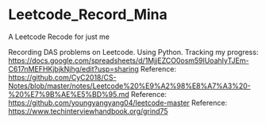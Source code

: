 # Leetcode_Record_Mina
A Leetcode Recode for just me

Recording DAS problems on Leetcode. 
Using Python.
Tracking my progress: https://docs.google.com/spreadsheets/d/1MjjEZCO0osm59lUoahIyTJEm-C617nMEFHKjbjkNjhg/edit?usp=sharing
Reference: https://github.com/CyC2018/CS-Notes/blob/master/notes/Leetcode%20%E9%A2%98%E8%A7%A3%20-%20%E7%9B%AE%E5%BD%95.md
Reference: https://github.com/youngyangyang04/leetcode-master
Reference: https://www.techinterviewhandbook.org/grind75
